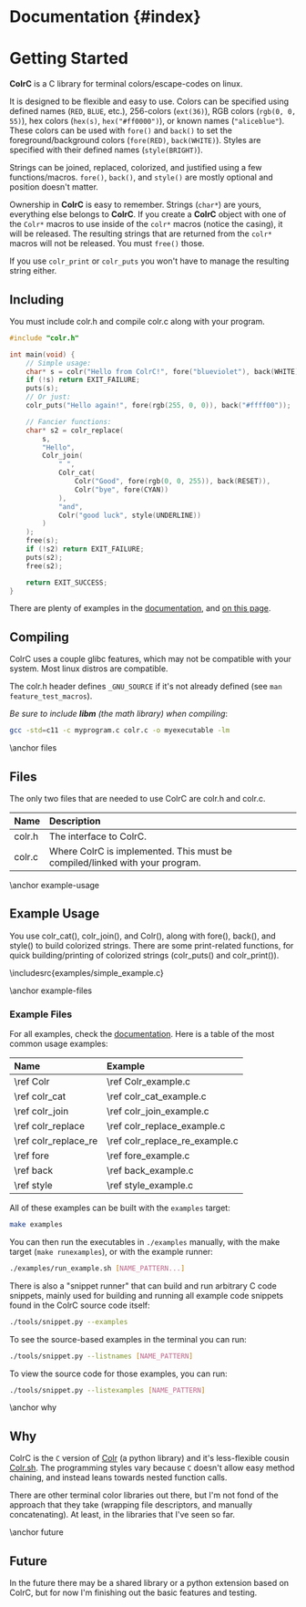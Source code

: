 # Documentation {#index}

# Getting Started

**ColrC** is a C library for terminal colors/escape-codes on linux.

It is designed to be flexible and easy to use. Colors can be specified using
defined names (`RED`, `BLUE`, etc.), 256-colors (`ext(36)`),
RGB colors (`rgb(0, 0, 55)`), hex colors (`hex(s)`, `hex("#ff0000")`), or known names (`"aliceblue"`).
These colors can be used with `fore()` and `back()` to set the foreground/background
colors (`fore(RED)`, `back(WHITE)`).
Styles are specified with their defined names (`style(BRIGHT)`).

Strings can be joined, replaced, colorized, and justified using a few
functions/macros. `fore()`, `back()`, and `style()` are mostly optional
and position doesn't matter.

Ownership in **ColrC** is easy to remember. Strings (`char*`) are yours,
everything else belongs to **ColrC**. If you create a **ColrC** object with one
of the `Colr*` macros to use inside of the `colr*` macros (notice the casing),
it will be released. The resulting strings that are returned from the `colr*`
macros will not be released. You must `free()` those.

If you use `colr_print` or `colr_puts` you won't have to manage the resulting
string either.


## Including
You must include colr.h and compile colr.c along with your program.
```c
#include "colr.h"

int main(void) {
    // Simple usage:
    char* s = colr("Hello from ColrC!", fore("blueviolet"), back(WHITE));
    if (!s) return EXIT_FAILURE;
    puts(s);
    // Or just:
    colr_puts("Hello again!", fore(rgb(255, 0, 0)), back("#ffff00"));

    // Fancier functions:
    char* s2 = colr_replace(
        s,
        "Hello",
        Colr_join(
            " ",
            Colr_cat(
                Colr("Good", fore(rgb(0, 0, 255)), back(RESET)),
                Colr("bye", fore(CYAN))
            ),
            "and",
            Colr("good luck", style(UNDERLINE))
        )
    );
    free(s);
    if (!s2) return EXIT_FAILURE;
    puts(s2);
    free(s2);

    return EXIT_SUCCESS;
}

```

There are plenty of examples in the [documentation](examples.html), and
[on this page](#example-usage).

## Compiling

ColrC uses a couple glibc features, which may not be compatible with your system.
Most linux distros are compatible.

The colr.h header defines `_GNU_SOURCE` if it's not already defined (see `man feature_test_macros`).

*Be sure to include **libm** (the math library) when compiling*:
```bash
gcc -std=c11 -c myprogram.c colr.c -o myexecutable -lm
```

\anchor files
## Files

The only two files that are needed to use ColrC are colr.h and colr.c.

Name   | Description
:----- | :---------------------------------------------
colr.h | The interface to ColrC.
colr.c | Where ColrC is implemented. This must be compiled/linked with your program.

\anchor example-usage
## Example Usage

You use colr_cat(), colr_join(), and Colr(), along with fore(), back(), and style()
to build colorized strings. There are some print-related functions, for quick
building/printing of colorized strings (colr_puts() and colr_print()).

\includesrc{examples/simple_example.c}

\anchor example-files
### Example Files

For all examples, check the [documentation](examples.html).
Here is a table of the most common usage examples:

Name                  | Example
:-------------------- | :-----------------------------
\ref Colr             | \ref Colr_example.c
\ref colr_cat         | \ref colr_cat_example.c
\ref colr_join        | \ref colr_join_example.c
\ref colr_replace     | \ref colr_replace_example.c
\ref colr_replace_re  | \ref colr_replace_re_example.c
\ref fore             | \ref fore_example.c
\ref back             | \ref back_example.c
\ref style            | \ref style_example.c

All of these examples can be built with the `examples` target:
```bash
make examples
```

You can then run the executables in `./examples` manually, with the make
target (`make runexamples`), or with the example runner:
```bash
./examples/run_example.sh [NAME_PATTERN...]
```

There is also a "snippet runner" that can build and run
arbitrary C code snippets, mainly used for building and running all example
code snippets found in the ColrC source code itself:
```bash
./tools/snippet.py --examples
```

To see the source-based examples in the terminal you can run:
```bash
./tools/snippet.py --listnames [NAME_PATTERN]
```

To view the source code for those examples, you can run:
```bash
./tools/snippet.py --listexamples [NAME_PATTERN]
```

\anchor why
## Why

ColrC is the `C` version of [Colr](https://github.com/welbornprod/colr)
(a python library) and it's less-flexible cousin
[Colr.sh](https://github.com/welbornprod/colr.sh).
The programming styles vary because `C` doesn't allow easy method chaining,
and instead leans towards nested function calls.

There are other terminal color libraries out there, but I'm not fond of the
approach that they take (wrapping file descriptors, and manually concatenating).
At least, in the libraries that I've seen so far.

\anchor future
## Future

In the future there may be a shared library or a python extension based on
ColrC, but for now I'm finishing out the basic features and testing.


